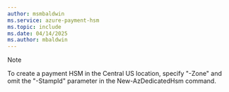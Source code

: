 ```yaml
---
author: msmbaldwin
ms.service: azure-payment-hsm
ms.topic: include
ms.date: 04/14/2025
ms.author: mbaldwin
---
```


> [!NOTE]
> To create a payment HSM in the Central US location, specify "-Zone" and omit the "-StampId" parameter in the New-AzDedicatedHsm command.
